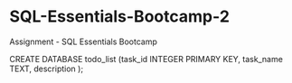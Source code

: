 # SQL-Essentials-Bootcamp-2
Assignment - SQL Essentials Bootcamp

CREATE DATABASE todo_list (task_id INTEGER PRIMARY KEY, task_name TEXT, description );
